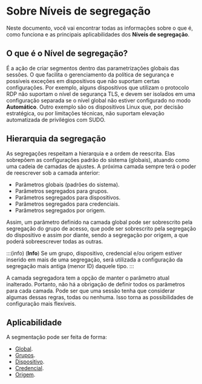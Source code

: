 # Sobre Níveis de segregação

Neste documento, você vai encontrar todas as informações sobre o que é, como funciona e as principais aplicabilidades dos **Níveis de segregação**.

## O que é o Nível de segregação?
É a ação de criar segmentos dentro das parametrizações globais das sessões. O que facilita o gerenciamento da política de segurança e possíveis exceções em dispositivos que não suportam certas configurações.
Por exemplo, alguns dispositivos que utilizam o protocolo RDP não suportam o nível de segurança TLS, e devem ser isolados em uma configuração separada se o nível global não estiver configurado no modo **Automático**. Outro exemplo são os dispositivos Linux que, por decisão estratégica, ou por limitações técnicas, não suportam elevação automatizada de privilégios com SUDO.

## Hierarquia da segregação
As segregações respeitam a hierarquia e a ordem de reescrita. Elas sobrepõem as configurações padrão do sistema (globais), atuando como uma cadeia de camadas de ajustes. A próxima camada sempre terá o poder de reescrever sob a camada anterior:

* Parâmetros globais (padrões do sistema).
* Parâmetros segregados para grupos.
* Parâmetros segregados para dispositivos.
* Parâmetros segregados para credenciais.
* Parâmetros segregados por origem.

Assim, um parâmetro definido na camada global pode ser sobrescrito pela segregação do grupo de acesso, que pode ser sobrescrito pela segregação do dispositivo e assim por diante, sendo a segregação por origem, a que poderá sobreescrever todas as outras.

:::(info) (**Info**)
Se um grupo, dispositivo, credencial e/ou origem estiver inserido em mais de uma segregação, será utilizada a configuração da segregação mais antiga (menor ID) daquele tipo.
:::

A camada segregadora tem a opção de manter o parâmetro atual inalterado. Portanto, não há a obrigação de definir todos os parâmetros para cada camada. Pode ser que uma sessão tenha que considerar algumas dessas regras, todas ou nenhuma. Isso torna as possibilidades de configuração mais flexíveis.

## Aplicabilidade
A segmentação pode ser feita de forma: 

* [Global](/v4/docs/pt/pam-session-configure-remote-session-proxy).
* [Grupos](/v4/docs/pt/pam-session-create-segregation-group).
* [Dispositivo](/v4/docs/pt/pam-session-create-segregation-device).
* [Credencial](/v4/docs/pt/pam-session-create-segregation-credentials).
* [Origem](/v4/docs/pt/pam-session-create-segregation-origin).
